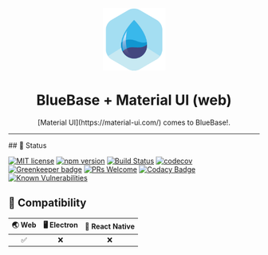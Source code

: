 <div align="center">
	<img width=125 height=125 src="assets/common/logo.png">
  <h1>
		BlueBase + Material UI (web)
	</h1>
  <p>[Material UI](https://material-ui.com/) comes to BlueBase!.</p>
</div>

<hr />## 🎊 Status

[![MIT license](https://img.shields.io/badge/license-MIT-brightgreen.svg)](http://opensource.org/licenses/MIT)
[![npm version](https://img.shields.io/npm/v/@bluebase/plugin-material-ui.svg?style=flat)](https://npmjs.org/package/@bluebase/plugin-material-ui "View this project on npm")
[![Build Status](https://travis-ci.org/BlueBaseJS/plugin-material-ui.svg?branch=master)](https://travis-ci.org/BlueBaseJS/plugin-material-ui)
[![codecov](https://codecov.io/gh/BlueBaseJS/plugin-material-ui/branch/master/graph/badge.svg)](https://codecov.io/gh/BlueBaseJS/plugin-material-ui)
[![Greenkeeper badge](https://badges.greenkeeper.io/BlueBaseJS/plugin-material-ui.svg)](https://greenkeeper.io/) [![PRs Welcome](https://img.shields.io/badge/PRs-welcome-brightgreen.svg)](https://github.com/BlueBaseJS/plugin-material-ui/blob/master/CONTRIBUTING.md)
[![Codacy Badge](https://api.codacy.com/project/badge/Grade/8bc20a702f6d499eaedbee89b52fc78b)](https://app.codacy.com/app/BlueBaseJS/plugin-material-ui?utm_source=github.com&utm_medium=referral&utm_content=BlueBaseJS/plugin-material-ui&utm_campaign=Badge_Grade_Dashboard)
[![Known Vulnerabilities](https://snyk.io/test/npm/@bluebase/plugin-material-ui/badge.svg)](https://snyk.io/test/npm/@bluebase/plugin-material-ui)

## 🤝 Compatibility

| 🌏 Web | 🖥 Electron | 📱 React Native |
| :---: | :--------: | :------------: |
|✅|❌|❌|

